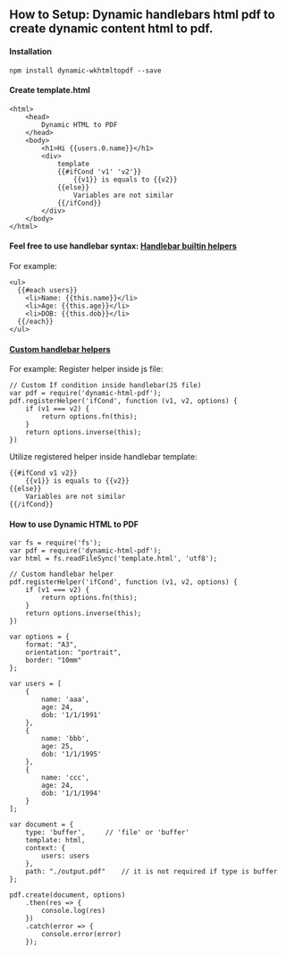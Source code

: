 ## How to Setup: Dynamic handlebars html pdf to create dynamic content html to pdf.

#### Installation

```
npm install dynamic-wkhtmltopdf --save

```
#### Create template.html

```
<html>
    <head>
        Dynamic HTML to PDF
    </head>
    <body>
        <h1>Hi {{users.0.name}}</h1>
        <div>
            template
            {{#ifCond 'v1' 'v2'}}
                {{v1}} is equals to {{v2}}
            {{else}}
                Variables are not similar
            {{/ifCond}}
        </div>
    </body>
</html>

```
#### Feel free to use handlebar syntax: [Handlebar builtin helpers](http://handlebarsjs.com/builtin_helpers.html)

For example:
```
<ul>
  {{#each users}}
    <li>Name: {{this.name}}</li>
    <li>Age: {{this.age}}</li>
    <li>DOB: {{this.dob}}</li>
  {{/each}}
</ul>
```

#### [Custom handlebar helpers](https://handlebarsjs.com/block_helpers.html)
For example:
Register helper inside js file:
```
// Custom If condition inside handlebar(JS file)
var pdf = require('dynamic-html-pdf');
pdf.registerHelper('ifCond', function (v1, v2, options) {
    if (v1 === v2) {
        return options.fn(this);
    }
    return options.inverse(this);
})
```

Utilize registered helper inside handlebar template:
```
{{#ifCond v1 v2}}
    {{v1}} is equals to {{v2}}
{{else}}
    Variables are not similar
{{/ifCond}}
```


#### How to use Dynamic HTML to PDF

```
var fs = require('fs');
var pdf = require('dynamic-html-pdf');
var html = fs.readFileSync('template.html', 'utf8');

// Custom handlebar helper
pdf.registerHelper('ifCond', function (v1, v2, options) {
    if (v1 === v2) {
        return options.fn(this);
    }
    return options.inverse(this);
})

var options = {
    format: "A3",
    orientation: "portrait",
    border: "10mm"
};

var users = [
    {
        name: 'aaa',
        age: 24,
        dob: '1/1/1991'
    },
    {
        name: 'bbb',
        age: 25,
        dob: '1/1/1995'
    },
    {
        name: 'ccc',
        age: 24,
        dob: '1/1/1994'
    }
];

var document = {
    type: 'buffer',     // 'file' or 'buffer'
    template: html,
    context: {
        users: users
    },
    path: "./output.pdf"    // it is not required if type is buffer
};

pdf.create(document, options)
    .then(res => {
        console.log(res)
    })
    .catch(error => {
        console.error(error)
    });
```
